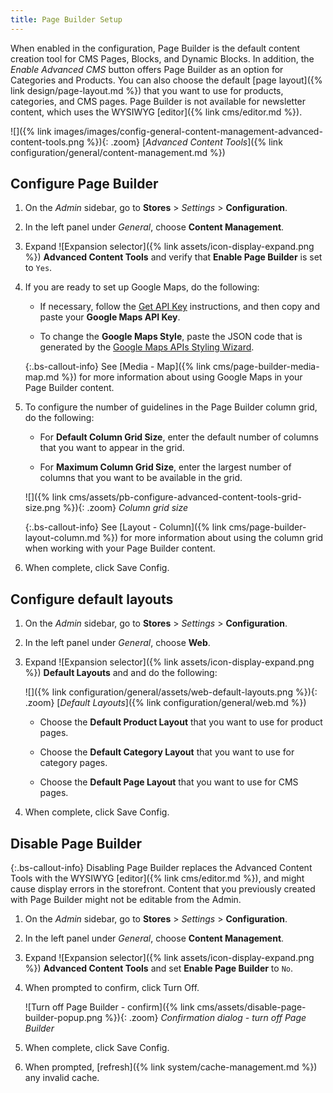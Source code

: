 ```yaml
---
title: Page Builder Setup
---
```


When enabled in the configuration, Page Builder is the default content creation tool for CMS Pages, Blocks, and Dynamic Blocks. In addition, the _Enable Advanced CMS_ button offers Page Builder as an option for Categories and Products. You can also choose the default [page layout]({% link design/page-layout.md %}) that you want to use for products, categories, and CMS pages. Page Builder is not available for newsletter content, which uses the WYSIWYG [editor]({% link cms/editor.md %}).

![]({% link images/images/config-general-content-management-advanced-content-tools.png %}){: .zoom}
[_Advanced Content Tools_]({% link configuration/general/content-management.md %})

## Configure Page Builder

1. On the _Admin_ sidebar, go to **Stores** > _Settings_ > **Configuration**.

1. In the left panel under _General_, choose **Content Management**.

1. Expand ![Expansion selector]({% link assets/icon-display-expand.png %}) **Advanced Content Tools** and verify that **Enable Page Builder** is set to `Yes`.

1. If you are ready to set up Google Maps, do the following:

   - If necessary, follow the [Get API Key][1] instructions, and then copy and paste your **Google Maps API Key**.

   - To change the **Google Maps Style**, paste the JSON code that is generated by the [Google Maps APIs Styling Wizard][2].

   {:.bs-callout-info}
   See [Media - Map]({% link cms/page-builder-media-map.md %}) for more information about using Google Maps in your Page Builder content.

1. To configure the number of guidelines in the Page Builder column grid, do the following:

   - For **Default Column Grid Size**, enter the default number of columns that you want to appear in the grid.

   - For **Maximum Column Grid Size**, enter the largest number of columns that you want to be available in the grid.

   ![]({% link cms/assets/pb-configure-advanced-content-tools-grid-size.png %}){: .zoom}
   _Column grid size_

   {:.bs-callout-info}
   See [Layout - Column]({% link cms/page-builder-layout-column.md %}) for more information about using the column grid when working with your Page Builder content.

1. When complete, click <span class="btn">Save Config</span>.

## Configure default layouts

1. On the _Admin_ sidebar, go to **Stores** > _Settings_ > **Configuration**.

1. In the left panel under _General_, choose **Web**.

1. Expand ![Expansion selector]({% link assets/icon-display-expand.png %}) **Default Layouts** and and do the following:

   ![]({% link configuration/general/assets/web-default-layouts.png %}){: .zoom}
   [_Default Layouts_]({% link configuration/general/web.md %})

   - Choose the **Default Product Layout** that you want to use for product pages.

   - Choose the **Default Category Layout** that you want to use for category pages.

   - Choose the **Default Page Layout** that you want to use for CMS pages.

1. When complete, click <span class="btn">Save Config</span>.

## Disable Page Builder

{:.bs-callout-info}
Disabling Page Builder replaces the Advanced Content Tools with the WYSIWYG [editor]({% link cms/editor.md %}), and might cause display errors in the storefront. Content that you previously created with Page Builder might not be editable from the Admin.

1. On the _Admin_ sidebar, go to **Stores** > _Settings_ > **Configuration**.

1. In the left panel under _General_, choose **Content Management**.

1. Expand ![Expansion selector]({% link assets/icon-display-expand.png %}) **Advanced Content Tools** and set **Enable Page Builder** to `No`.

1. When prompted to confirm, click <span class="btn">Turn Off</span>.

   ![Turn off Page Builder - confirm]({% link cms/assets/disable-page-builder-popup.png %}){: .zoom}
   _Confirmation dialog - turn off Page Builder_

1. When complete, click <span class="btn">Save Config</span>.

1. When prompted, [refresh]({% link system/cache-management.md %}) any invalid cache.

[1]: https://developers.google.com/maps/documentation/javascript/get-api-key
[2]: https://mapstyle.withgoogle.com/
